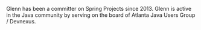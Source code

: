 Glenn has been a committer on Spring Projects since 2013. Glenn is active in the Java community by serving on the board of Atlanta Java Users Group / Devnexus.
